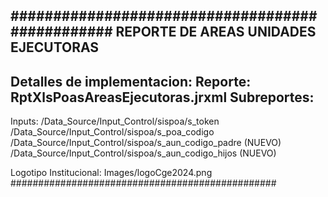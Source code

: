 ################################################
REPORTE DE AREAS UNIDADES EJECUTORAS
----------------------------------
Detalles de implementacion:
Reporte:
RptXlsPoasAreasEjecutoras.jrxml
Subreportes:
------------

Inputs:
/Data_Source/Input_Control/sispoa/s_token
/Data_Source/Input_Control/sispoa/s_poa_codigo
/Data_Source/Input_Control/sispoa/s_aun_codigo_padre (NUEVO)
/Data_Source/Input_Control/sispoa/s_aun_codigo_hijos (NUEVO)

Logotipo Institucional: Images/logoCge2024.png
################################################

